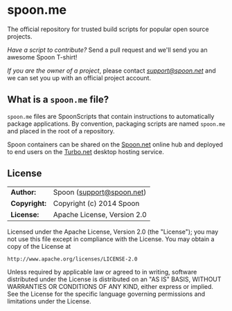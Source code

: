 # spoon.me

The official repository for trusted build scripts for popular open source projects.

*Have a script to contribute?* Send a pull request and we'll send you an awesome Spoon T-shirt!

*If you are the owner of a project*, please contact *support@spoon.net* and we can set you up
with an official project account.

## What is a `spoon.me` file?

`spoon.me` files are SpoonScripts that contain instructions to automatically package applications. By
convention, packaging scripts are named `spoon.me` and placed in the root of a repository.

Spoon containers can be shared on the [Spoon.net](http://spoon.net) online hub and deployed
to end users on the [Turbo.net](http://turbo.net) desktop hosting service.

## License
|                      |                                          |
|:---------------------|:-----------------------------------------|
| **Author:**          | Spoon (<support@spoon.net>)
| **Copyright:**       | Copyright (c) 2014 Spoon
| **License:**         | Apache License, Version 2.0

Licensed under the Apache License, Version 2.0 (the "License"); you may not use this file except in compliance with the License. You may obtain a copy of the License at 

	http://www.apache.org/licenses/LICENSE-2.0

Unless required by applicable law or agreed to in writing, software distributed under the License is distributed on an "AS IS" BASIS, WITHOUT WARRANTIES OR CONDITIONS OF ANY KIND, either express or implied. See the License for the specific language governing permissions and limitations under the License.
